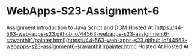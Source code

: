 
# WebApps-S23-Assignment-6
Assignment introduction to Java Script and DOM
Hosted At [https://44-563-web-apps-s23.github.io/44563-webapps-s23-assignment6-sravanthit1/painter.html](https://44-563-web-apps-s23.github.io/44563-webapps-s23-assignment6-sravanthit1/painter.html)
Hosted At
Hosted At
